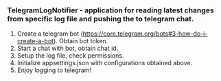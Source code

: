 ### TelegramLogNotifier - application for reading latest changes from specific log file and pushing the to telegram chat. ###

1. Create a telegram bot (https://core.telegram.org/bots#3-how-do-i-create-a-bot). Obtain bot token.
2. Start a chat with bot, obtain chat id.
3. Setup the log file, check permissions.
4. Initialize appsettings.json with configurations obtained above.
5. Enjoy logging to telegram!
